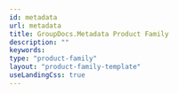 ```yaml
---
id: metadata
url: metadata
title: GroupDocs.Metadata Product Family
description: ""
keywords: 
type: "product-family"
layout: "product-family-template"
useLandingCss: true
---
```

